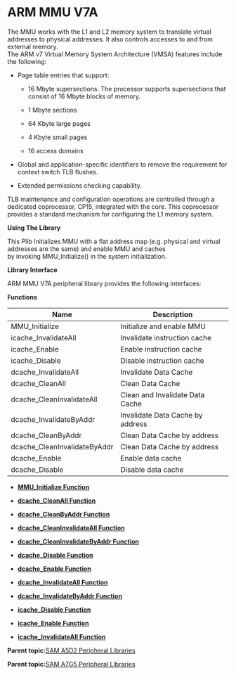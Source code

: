 # ARM MMU V7A

The MMU works with the L1 and L2 memory system to translate virtual addresses to physical addresses. It also controls accesses to and from external memory.<br />The ARM v7 Virtual Memory System Architecture \(VMSA\) features include the following:

-   Page table entries that support:

    -   16 Mbyte supersections. The processor supports supersections that consist of 16 Mbyte blocks of memory.

    -   1 Mbyte sections

    -   64 Kbyte large pages

    -   4 Kbyte small pages

    -   16 access domains

-   Global and application-specific identifiers to remove the requirement for context switch TLB flushes.

-   Extended permissions checking capability.


TLB maintenance and configuration operations are controlled through a dedicated coprocessor, CP15, integrated with the core. This coprocessor provides a standard mechanism for configuring the L1 memory system.

**Using The Library**

This Plib Initializes MMU with a flat address map \(e.g. physical and virtual addresses are the same\) and enable MMU and caches<br />by invoking MMU\_Initialize\(\) in the system initialization.

**Library Interface**

ARM MMU V7A peripheral library provides the following interfaces:

**Functions**

|Name|Description|
|----|-----------|
|MMU\_Initialize|Initialize and enable MMU|
|icache\_InvalidateAll|Invalidate instruction cache|
|icache\_Enable|Enable instruction cache|
|icache\_Disable|Disable instruction cache|
|dcache\_InvalidateAll|Invalidate Data Cache|
|dcache\_CleanAll|Clean Data Cache|
|dcache\_CleanInvalidateAll|Clean and Invalidate Data Cache|
|dcache\_InvalidateByAddr|Invalidate Data Cache by address|
|dcache\_CleanByAddr|Clean Data Cache by address|
|dcache\_CleanInvalidateByAddr|Clean Data Cache by address|
|dcache\_Enable|Enable data cache|
|dcache\_Disable|Disable data cache|

-   **[MMU\_Initialize Function](GUID-542E1E3F-8288-420F-A790-497A5401767F.md)**  

-   **[dcache\_CleanAll Function](GUID-CCC7E0B7-CA3F-449A-80E4-E7C5FC44141C.md)**  

-   **[dcache\_CleanByAddr Function](GUID-C7E69B74-CDF6-4871-AD22-0A42AEDE6111.md)**  

-   **[dcache\_CleanInvalidateAll Function](GUID-5FB3FFBC-B040-4631-A1E0-BAB3D7DA6345.md)**  

-   **[dcache\_CleanInvalidateByAddr Function](GUID-90029281-C071-4C67-95C9-071CA93C530B.md)**  

-   **[dcache\_Disable Function](GUID-A414702E-AC92-4E9F-848C-74C3193AA5FE.md)**  

-   **[dcache\_Enable Function](GUID-4A52B5FD-B20B-442E-8D07-72861694CD57.md)**  

-   **[dcache\_InvalidateAll Function](GUID-72522593-C0AC-4D52-8B8D-71E9B6D6047A.md)**  

-   **[dcache\_InvalidateByAddr Function](GUID-AFAE94FA-C9CB-45E4-A0D8-01EB789DCEA2.md)**  

-   **[icache\_Disable Function](GUID-D267BCEC-4224-426D-90AB-1E30FBE5C9C1.md)**  

-   **[icache\_Enable Function](GUID-4FFF27AE-47CC-492D-8C6D-D9B57C934421.md)**  

-   **[icache\_InvalidateAll Function](GUID-5FB0E007-AACD-46A4-99C6-C9C416769AF7.md)**  


**Parent topic:**[SAM A5D2 Peripheral Libraries](GUID-F6605EDC-FC71-4081-8560-0C1681C1FA8D.md)

**Parent topic:**[SAM A7G5 Peripheral Libraries](GUID-7EEB1AC5-4BFF-4259-97AD-8CF7367D7973.md)

